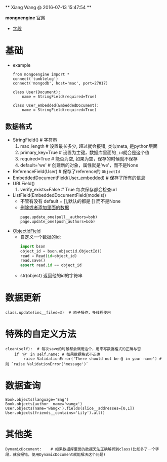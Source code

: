 ** Xiang Wang @ 2016-07-13 15:47:54 **

**mongoengine**
[官网](http://docs.mongoengine.org/)
* [字段](http://docs.mongoengine.org/guide/defining-documents.html#fields)

# 基础
* example
    ```
    from mongoengine import *
    connect('tumblelog')
    connect('mongodb', host='mac', port=27017)

    class User(Document):
        name = StringField(required=True)

    class User_embedded(EmbeddedDocument):
        name = StringField(required=True)
    ```

## 数据格式
* StringField() # 字符串
    1. max_length   # 设置最长多少, 超过就会报错, 类似meta, 是python层面
    2. primary_key=True # 设置为主键，数据库里面的`_id`就会是这个值
    3. required=True # 能否为空, 如果为空，保存的时候就不保存
    4. default='we' # 创建新的对象，属性就是'we'，而不是None
* ReferenceField(User)  # 保存了reference的 `ObjectId` 
* EmbeddedDocumentField(User_embedded)  # 保存了所有的信息
* URLField()
    1. verify_exists=False  # True 每次保存都会检查url
* ListField(EmbeddedDocumentField(models))
    * 不管有没有 default = [],默认的都是 [] 而不是None
    * [删除或者添加里面的数据](http://docs.mongoengine.org/guide/defining-documents.html#one-to-many-with-listfields)
        ```
        page.update_one(pull__authors=bob)
        page.update_one(push_authors=bob)
        ```
* [ObjectIdField](http://docs.mongoengine.org/apireference.html#mongoengine.fields.ObjectIdField)
    * 自定义一个数据的id:
        ```python
        import bson
        object_id = bson.objectid.ObjectId()
        read = Read(id=object_id)
        read.save()
        assert read.id == object_id
        ```
    * str(object) 返回他的id的字符串


# 数据更新
    class.update(inc__filed=3)  # 原子操作，多线程使用
# 特殊的自定义方法
    clean(self):  # 每次save的时候都会调用这个，用来写数据格式的正确与否
        if '@' in self.name: # 如果数据格式不正确
            raise ValidationError('There should not be @ in your name') # 则 `raise ValidationError('message')`

# 数据查询
    Book.objects(language='Eng')
    Book.objects(author__name='wangx')
    User.objects(name='wangx').fields(slice__addresses=[0,1])
    User.objects(friends__contains='Lily').all()

# 其他类
    DynamicDocument:    # 如果数据库里面的数据无法正确解析到class(比如多了一个字段，就会报错。使用DynamicDocument就能解决这个问题)
